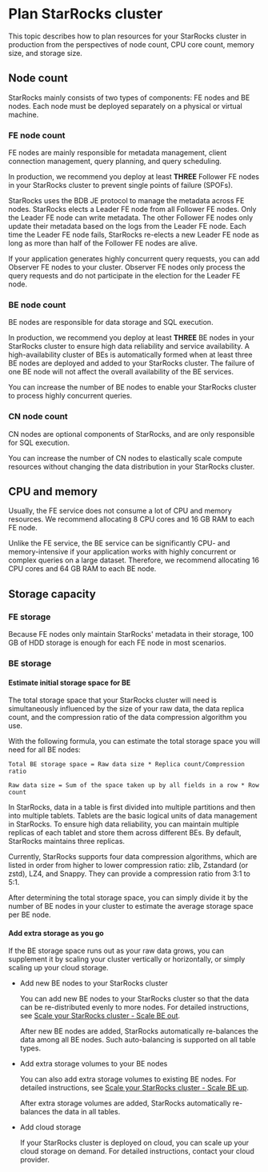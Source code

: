 # Plan StarRocks cluster

This topic describes how to plan resources for your StarRocks cluster in production from the perspectives of node count, CPU core count, memory size, and storage size.

## Node count

StarRocks mainly consists of two types of components: FE nodes and BE nodes. Each node must be deployed separately on a physical or virtual machine.

### FE node count

FE nodes are mainly responsible for metadata management, client connection management, query planning, and query scheduling.

In production, we recommend you deploy at least **THREE** Follower FE nodes in your StarRocks cluster to prevent single points of failure (SPOFs).

StarRocks uses the BDB JE protocol to manage the metadata across FE nodes. StarRocks elects a Leader FE node from all Follower FE nodes. Only the Leader FE node can write metadata. The other Follower FE nodes only update their metadata based on the logs from the Leader FE node. Each time the Leader FE node fails, StarRocks re-elects a new Leader FE node as long as more than half of the Follower FE nodes are alive.

If your application generates highly concurrent query requests, you can add Observer FE nodes to your cluster. Observer FE nodes only process the query requests and do not participate in the election for the Leader FE node.

### BE node count

BE nodes are responsible for data storage and SQL execution.

In production, we recommend you deploy at least **THREE** BE nodes in your StarRocks cluster to ensure high data reliability and service availability. A high-availability cluster of BEs is automatically formed when at least three BE nodes are deployed and added to your StarRocks cluster. The failure of one BE node will not affect the overall availability of the BE services.

You can increase the number of BE nodes to enable your StarRocks cluster to process highly concurrent queries.

### CN node count

CN nodes are optional components of StarRocks, and are only responsible for SQL execution.

You can increase the number of CN nodes to elastically scale compute resources without changing the data distribution in your StarRocks cluster.

## CPU and memory

Usually, the FE service does not consume a lot of CPU and memory resources. We recommend allocating 8 CPU cores and 16 GB RAM to each FE node.

Unlike the FE service, the BE service can be significantly CPU- and memory-intensive if your application works with highly concurrent or complex queries on a large dataset. Therefore, we recommend allocating 16 CPU cores and 64 GB RAM to each BE node.

## Storage capacity

### FE storage

Because FE nodes only maintain StarRocks' metadata in their storage, 100 GB of HDD storage is enough for each FE node in most scenarios.

### BE storage

#### Estimate initial storage space for BE

The total storage space that your StarRocks cluster will need is simultaneously influenced by the size of your raw data, the data replica count, and the compression ratio of the data compression algorithm you use.

With the following formula, you can estimate the total storage space you will need for all BE nodes:

```Plain
Total BE storage space = Raw data size * Replica count/Compression ratio

Raw data size = Sum of the space taken up by all fields in a row * Row count
```

In StarRocks, data in a table is first divided into multiple partitions and then into multiple tablets. Tablets are the basic logical units of data management in StarRocks. To ensure high data reliability, you can maintain multiple replicas of each tablet and store them across different BEs. By default, StarRocks maintains three replicas.

Currently, StarRocks supports four data compression algorithms, which are listed in order from higher to lower compression ratio: zlib, Zstandard (or zstd), LZ4, and Snappy. They can provide a compression ratio from 3:1 to 5:1.

After determining the total storage space, you can simply divide it by the number of BE nodes in your cluster to estimate the average storage space per BE node.

#### Add extra storage as you go

If the BE storage space runs out as your raw data grows, you can supplement it by scaling your cluster vertically or horizontally, or simply scaling up your cloud storage.

- Add new BE nodes to your StarRocks cluster

  You can add new BE nodes to your StarRocks cluster so that the data can be re-distributed evenly to more nodes. For detailed instructions, see [Scale your StarRocks cluster - Scale BE out](../administration/Scale_up_down.md).

  After new BE nodes are added, StarRocks automatically re-balances the data among all BE nodes. Such auto-balancing is supported on all table types.

- Add extra storage volumes to your BE nodes

  You can also add extra storage volumes to existing BE nodes. For detailed instructions, see [Scale your StarRocks cluster - Scale BE up](../administration/Scale_up_down.md).

  After extra storage volumes are added, StarRocks automatically re-balances the data in all tables.

- Add cloud storage

  If your StarRocks cluster is deployed on cloud, you can scale up your cloud storage on demand. For detailed instructions, contact your cloud provider.
